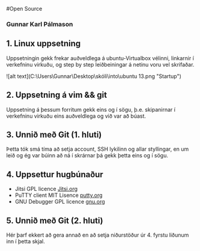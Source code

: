 #Open Source

### Gunnar Karl Pálmason


## 1. Linux uppsetning

Uppsetningin gekk frekar auðveldlega á ubuntu-Virtualbox vélinni, linkarnir í verkefninu virkuðu, og step by step
leiðbeiningar á netinu voru vel skrifaðar.

![alt text](C:\Users\Gunnar\Desktop\skóli\into\ubuntu 13.png "Startup")

## 2. Uppsetning á vim && git

Uppsetning á þessum forritum gekk eins og í sögu, þ.e. skipanirnar í verkefninu virkuðu eins auðveldlega
og við var að búast.

## 3. Unnið með Git (1. hluti)

Þetta tók smá tíma að setja account, SSH lykilinn og allar styllingar, en um leið og ég var búinn að ná í 
skrárnar þá gekk þetta eins og í sögu.

## 4. Uppsettur hugbúnaður

* Jitsi GPL licence [Jitsi.org](https://github.com/jitsi/jitsi)
* PuTTY client MIT Lisence [putty.org](svn.tartarus.org/sgt/putty/)
* GNU Debugger GPL licence [gnu.org](sourceware.org/gdb/current/)


## 5. Unnið með Git (2. hluti)

Hér þarf ekkert að gera annað en að setja niðurstöður úr 4. fyrstu liðunum inn í þetta skjal.
